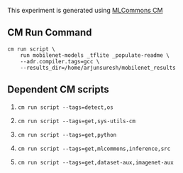 This experiment is generated using [MLCommons CM](https://github.com/mlcommons/ck)
## CM Run Command
```
cm run script \
	run mobilenet-models _tflite _populate-readme \
	--adr.compiler.tags=gcc \
	--results_dir=/home/arjunsuresh/mobilenet_results
```
## Dependent CM scripts 


1.  `cm run script --tags=detect,os`


2.  `cm run script --tags=get,sys-utils-cm`


3.  `cm run script --tags=get,python`


4.  `cm run script --tags=get,mlcommons,inference,src`


5.  `cm run script --tags=get,dataset-aux,imagenet-aux`
